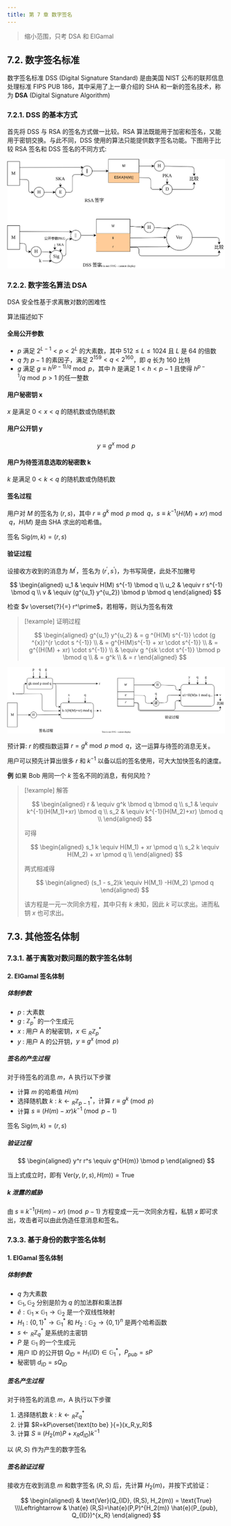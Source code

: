```yaml
---
title: 第 7 章 数字签名
---
```


> 缩小范围，只考 DSA 和 ElGamal

## 7.2. 数字签名标准

数字签名标准 DSS (Digital Signature Standard) 是由美国 NIST 公布的联邦信息处理标准 FIPS PUB 186，其中采用了上一章介绍的 SHA 和一新的签名技术，称为 **DSA** (Digital Signature Algorithm)

### 7.2.1. DSS 的基本方式

首先将 DSS 与 RSA 的签名方式做一比较。RSA 算法既能用于加密和签名，又能用于密钥交换。与此不同，DSS 使用的算法只能提供数字签名功能。下图用于比较 RSA 签名和 DSS 签名的不同方式:

![](./assets/crypto18.svg)

### 7.2.2. 数字签名算法 DSA

DSA 安全性基于求离散对数的困难性

算法描述如下

#### 全局公开参数

- $p$ 满足 $2^{L-1} < p < 2^L$ 的大素数，其中 $512 \leqslant L \leqslant 1024$ 且 $L$ 是 64 的倍数
- $q$ 为 $p-1$ 的素因子，满足 $2^{159} < q < 2^{160}$，即 $q$ 长为 160 比特
- $g$ 满足 $g \equiv h^{(p-1)/q} \bmod p$，其中 $h$ 是满足 $1 < h < p-1$ 且使得 $h ^{p-1}/q \bmod p > 1$ 的任一整数

#### 用户秘密钥 x

$x$ 是满足 $0 < x < q$ 的随机数或伪随机数

#### 用户公开钥 y

$$
y \equiv g^x \bmod p
$$

#### 用户为待签消息选取的秘密数 k

$k$ 是满足 $0 < k < q$ 的随机数或伪随机数

#### 签名过程

用户对 $M$ 的签名为 $(r,s)$，其中 $r \equiv g ^k \bmod p \bmod q$，$s \equiv k^{-1}(H(M)+xr) \bmod q$，$H(M)$ 是由 SHA 求出的哈希值。

签名 $\text{Sig}(m, k)=(r, s)$

#### 验证过程

设接收方收到的消息为 $M^\prime$，签名为 $(r^\prime, s^\prime)$，为书写简便，此处不加撇号

$$
\begin{aligned}
u_1 & \equiv H(M) s^{-1} \bmod q \\
u_2 & \equiv r s^{-1} \bmod q \\
v & \equiv (g^{u_1} y^{u_2}) \bmod p \bmod q
\end{aligned}
$$

检查 $v \overset{?}{=} r^\prime$，若相等，则认为签名有效

> [!example] 证明过程
> 
> $$
> \begin{aligned}
> g^{u_1} y^{u_2} & = g ^{H(M) s^{-1}} \cdot (g ^{x})^{r \cdot s ^{-1}} \\
> & = g^{H(M)s^{-1} + xr \cdot s^{-1}} \\
> & = g^{(H(M) + xr) \cdot s^{-1}} \\
> & \equiv g ^{sk \cdot s^{-1}} \bmod p \bmod q \\
> & = g^k \\
> & = r
> \end{aligned}
> $$

![](./assets/crypto19.svg)

预计算: $r$ 的模指数运算 $r= g^k \bmod p \bmod q$，这一运算与待签的消息无关。

用户可以预先计算出很多 $r$ 和 $k^{-1}$ 以备以后的签名使用，可大大加快签名的速度。

**例** 如果 Bob 用同一个 $k$ 签名不同的消息，有何风险？

> [!example] 解答
> 
> $$
> \begin{aligned}
> r & \equiv g^k \bmod q \bmod q \\
> s_1 & \equiv k^{-1}(H(M_1)+xr) \bmod q \\
> s_2 & \equiv k^{-1}(H(M_2)+xr) \bmod q \\
> \end{aligned}
> $$
> 
> 可得
> 
> $$
> \begin{aligned}
> s_1 k \equiv H(M_1) + xr \pmod q \\
> s_2 k \equiv H(M_2) + xr \pmod q \\
> \end{aligned}
> $$
> 
> 两式相减得
> 
> $$
> \begin{aligned}
> (s_1 - s_2)k \equiv H(M_1) -H(M_2) \pmod q
> \end{aligned}
> $$
> 
> 该方程是一元一次同余方程，其中只有 $k$ 未知，因此 $k$ 可以求出。进而私钥 $x$ 也可求出。


## 7.3. 其他签名体制

### 7.3.1. 基于离散对数问题的数字签名体制

#### 2. ElGamal 签名体制

##### 体制参数

- $p$ : 大素数
- $g$ : $\mathbb{Z}^\ast_p$ 的一个生成元
- $x$ : 用户 A 的秘密钥，$x \in {}_R\mathbb{Z}^\ast_p$
- $y$ : 用户 A 的公开钥，$y \equiv g^x \pmod p$

##### 签名的产生过程

对于待签名的消息 $m$，A 执行以下步骤

- 计算 $m$ 的哈希值 $H(m)$
- 选择随机数 $k: k \leftarrow {}_R\mathbb{Z}^\ast_{p-1}$，计算 $r \equiv g^k \pmod p$
- 计算 $s \equiv (H(m)-xr)k^{-1} \pmod {p-1}$

签名 $\text{Sig}(m, k)=(r, s)$

##### 验证过程

$$
\begin{aligned}
y^r r^s \equiv g^{H(m)} \bmod p
\end{aligned}
$$

当上式成立时，即有 $\text{Ver}(y, (r,s), H(m))=\text{True}$

##### k 泄露的威胁

由 $s \equiv k^{-1}(H(m)-xr) \pmod{p-1}$ 方程变成一元一次同余方程，私钥 $x$ 即可求出，攻击者可以由此伪造任意消息和签名。

### 7.3.3. 基于身份的数字签名体制

#### 1. ElGamal 签名体制

##### 体制参数

- $q$ 为大素数
- $\mathbb{G}_1, \mathbb{G}_2$ 分别是阶为 $q$ 的加法群和乘法群
- $\hat{e}: \mathbb{G}_1 \times \mathbb{G}_1 \to \mathbb{G}_2$ 是一个双线性映射
- $H_1: \{0, 1\}^\ast \to \mathbb{G}_1 ^\ast$ 和 $H_2 : \mathbb{G}_2 \to \{0, 1\} ^n$ 是两个哈希函数
- $s \leftarrow {}_R\mathbb{Z}^\ast_q$ 是系统的主密钥
- $P$ 是 $\mathbb{G}_1$ 的一个生成元
- 用户 ID 的公开钥 $Q_{ID}=H_1(ID) \in \mathbb{G}_1 ^\ast$，$P_{pub}=sP$
- 秘密钥 $d_{ID}=sQ_{ID}$

##### 签名产生过程

对于待签名的消息 $m$，A 执行以下步骤

1. 选择随机数 $k: k \leftarrow {}_R\mathbb{Z}^\ast_q$
2. 计算 $R=kP\overset{\text{to be} }{=}(x_R,y_R)$
3. 计算 $S \equiv (H_2(m)P+x_R d_{ID})k^{-1}$

以 $(R,S)$ 作为产生的数字签名

##### 签名验证过程

接收方在收到消息 $m$ 和数字签名 $(R,S)$ 后，先计算 $H_2(m)$，并按下式验证：

$$
\begin{aligned}
& \text{Ver}(Q_{ID}, (R,S), H_2(m)) = \text{True}  \\\Leftrightarrow & \hat{e} (R,S)=\hat{e}(P,P)^{H_2(m)} \hat{e}(P_{pub}, Q_{ID})^{x_R}
\end{aligned}
$$



